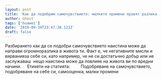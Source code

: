 ```yaml
---
layout: post
title: 'Как да подобрим самочувствието: малките промени правят разлика'
author: Ghost
tags: ['huawei']
date: '2019-09-19T23:47:38.121Z'
draft: false
---
```


Разбирането как да се подобри самочувствието наистина може да направи огромноразлика в живота ти. Факт е, че негативните мисли и вярванияза себе си, като например, че не си достатъчно добър или не заслужаваш  нещо наистина може да повлияе на живота ви по вредни начини.     Етикети на статията:         Подобряване на самочувствието, подобряване на себе си, самооценка, малки промени
